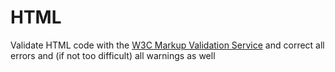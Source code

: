 # HTML
Validate HTML code with the [W3C Markup Validation Service](https://validator.w3.org/) and correct all errors and (if not too difficult) all warnings as well